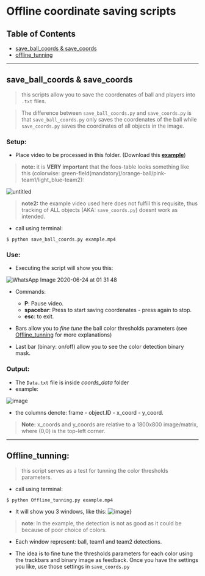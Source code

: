 # Offline coordinate saving scripts

## Table of Contents

- [save_ball_coords & save_coords](#save_ball_coords)
- [offline_tunning](#offline_tunning)

---

## save_ball_coords & save_coords
> this scripts allow you to save the coordenates of ball and players into `.txt` files.

>The difference between `save_ball_coords.py` and `save_coords.py` is that `save_ball_coords.py` only saves the coordenates of the ball while `save_coords.py` saves the coordinates of all objects in the image. 

### Setup: 

- Place video to be processed in this folder. (Download this <a href="https://drive.google.com/file/d/1Rr45scmC6dsU8pffWDMVBm23K8V49MeR/view?usp=sharing" target="_blank">**example**</a>)

> **note:** it is **VERY important** that the foos-table looks something like this (colorwise: green-field(mandatory)/orange-ball/pink-team1/light_blue-team2):

![untitled](https://user-images.githubusercontent.com/32227452/85506883-3b825680-b5bf-11ea-8fe1-72ab7d444f7d.png)

> **note2:** the example video used here does not fulfill this requisite, thus tracking of ALL objects (AKA: `save_coords.py`) doesnt work as intended.

- call using terminal: 
```shell
$ python save_ball_coords.py example.mp4
```

### Use: 

- Executing the script will show you this:

![WhatsApp Image 2020-06-24 at 01 31 48](https://user-images.githubusercontent.com/32227452/85505084-7e422f80-b5bb-11ea-890e-ed1aa09eabae.jpeg)

- Commands: 
	- **P**: Pause video. 
	- **spacebar**: Press to start saving coordenates - press again to stop. 
	- **esc**: to exit.

- Bars allow you to *fine tune* the ball color thresholds parameters (see [Offline_tunning](#Offline_tunning) for more explanations) 

- Last bar (binary: on/off) allow you to see the color detection binary mask.

### Output: 

- The `Data.txt` file is inside *coords_data* folder
- example:

![image](https://user-images.githubusercontent.com/32227452/85506362-383a9b00-b5be-11ea-83e4-9a7ee72cb920.png)

- the columns denote: frame - object.ID - x_coord - y_coord. 
> **Note:** x_coords and y_coords are relative to a 1800x800 image/matrix, where (0,0) is the top-left corner. 

---

## Offline_tunning: 
> this script serves as a test for tunning the color thresholds parameters.

- call using terminal: 
```shell
$ python Offline_tunning.py example.mp4
```
- It will show you 3 windows, like this:
![image](https://user-images.githubusercontent.com/32227452/85522263-6676a580-b5d3-11ea-83ae-e974821d5d66.png)}

>**note**: In the example, the detection is not as good as it could be because of poor choice of colors. 

- Each window represent: ball, team1 and team2 detections. 

- The idea is to fine tune the thresholds parameters for each color using the trackbars and binary image as feedback. Once you have the settings you like, use those settings in `save_coords.py` 





